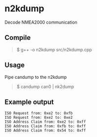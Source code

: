# n2kdump

Decode NMEA2000 communication

## Compile
> $ g++ -o n2kdump src/n2kdump.cpp

## Usage
Pipe candump to the n2kdump

> $ candump can0 | nk2dump


## Example output
```
ISO Request from: 0xe2 to: 0xfb
ISO Request from: 0xe2 to: 0xe2
ISO Address Claim from: 0xe2 to: 0xff
ISO Address Claim from: 0xfb to: 0xff
ISO Address Claim from: 0x54 to: 0xff
```
